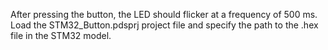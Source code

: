After pressing the button, the LED should flicker at a frequency of 500 ms. Load the STM32_Button.pdsprj project file and specify the path to the .hex file in the STM32 model.
